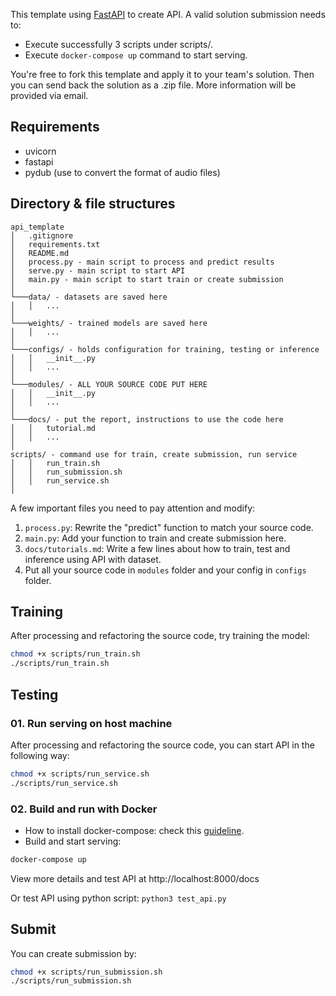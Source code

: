 This template using [FastAPI](https://fastapi.tiangolo.com/) to create API. A valid solution submission needs to:
- Execute successfully 3 scripts under scripts/.
- Execute `docker-compose up` command to start serving.

You're free to fork this template and apply it to your team's solution. Then you can send back the solution as a .zip file. More information will be provided via email.

## Requirements
* uvicorn
* fastapi
* pydub (use to convert the format of audio files)

## Directory & file structures


```
api_template
│   .gitignore
│   requirements.txt
│   README.md
│   process.py - main script to process and predict results
│   serve.py - main script to start API
│   main.py - main script to start train or create submission
│
└───data/ - datasets are saved here
│   │   ...
│
└───weights/ - trained models are saved here
│   │   ...
│
└───configs/ - holds configuration for training, testing or inference
│   │   __init__.py
│   │   ...
│
└───modules/ - ALL YOUR SOURCE CODE PUT HERE
│   │   __init__.py
│   │   ...
│
└───docs/ - put the report, instructions to use the code here
│   │   tutorial.md
│   │   ...
│
scripts/ - command use for train, create submission, run service
│   │   run_train.sh
│   │   run_submission.sh
│   │   run_service.sh
│
```

A few important files you need to pay attention and modify:
1. `process.py`: Rewrite the "predict" function to match your source code.
2. `main.py`: Add your function to train and create submission here.
3. `docs/tutorials.md`: Write a few lines about how to train, test and inference using API with dataset.
4. Put all your source code in `modules` folder and your config in `configs` folder.

## Training

After processing and refactoring the source code, try training the model:

```bash
chmod +x scripts/run_train.sh
./scripts/run_train.sh
```

## Testing
### 01. Run serving on host machine
After processing and refactoring the source code, you can start API in the following way:

```bash
chmod +x scripts/run_service.sh
./scripts/run_service.sh
```

### 02. Build and run with Docker
- How to install docker-compose: check this [guideline](https://docs.docker.com/compose/install/).
- Build and start serving:
```bash
docker-compose up
```

View more details and test API at http://localhost:8000/docs

Or test API using python script:
``` python3 test_api.py ```

## Submit
You can create submission by:

```bash
chmod +x scripts/run_submission.sh
./scripts/run_submission.sh
```
